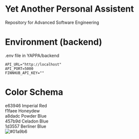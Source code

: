 # Yet Another Personal Assistent
Repository for Advanced Software Engineering

# Environment (backend)

.env file in YAPPA/backend

```env
API_URL="http://localhost"
API_PORT=5000
FINNHUB_API_KEY=""
```

# Color Schema
e63946 Imperial Red<br>
f1faee Honeydew<br>
a8dadc Powder Blue<br>
457b9d Celadon Blue<br>
1d3557 Berliner Blue<br>
![#01a9b6](https://placehold.it/15/01a9b6/000000?text=+)
